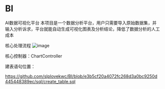 # BI
AI数据可视化平台
本项目是一个数据分析平台，用户只需要导入原始数据集，并输入分析诉求，平台就能自动生成可视化图表及分析结论，降低了数据分析的人工成本

核心处理流程
![image](https://github.com/slplovekwc/BI/assets/103621474/39bef77b-aeaa-4538-9cfe-677b450d5a72)

核心控制器：ChartController

建表语句位置：

https://github.com/slplovekwc/BI/blob/e3b5cf20a4072fc268d3a0bc9250d445448389ec/sql/create_table.sql

